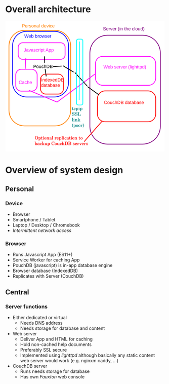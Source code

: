 # Overall architecture
![](../images/architecture.png)

# Overview of system design

## Personal

### Device

* Browser
* Smartphone / Tablet
* Laptop / Desktop / Chromebook
* *Intermittent network access*

### Browser

* Runs Javascript App (ES11+)
* Service Worker for caching App
* PouchDB (javascript) is in-app database engine
* Browser database (IndexedDB)
* Replicates with Server (CouchDB)

## Central

### Server functions

* Either dedicated or virtual
  * Needs DNS address
  * Needs storage for database and content
* Web server
  * Deliver App and HTML for caching
  * Hold non-cached help documents
  * Preferably SSL secure
  * Implemented using *lighttpd* although basically any static content web server would work (e.g. nginxm caddy, ...)
* CouchDB server
  * Runs needs storage for database
  * Has own *Fauxton* web console 
